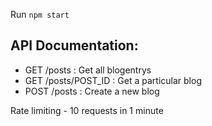 Run `npm start`

## API Documentation:

- GET /posts : Get all blogentrys
- GET /posts/POST_ID : Get a particular blog
- POST /posts : Create a new blog

Rate limiting - 10 requests in 1 minute
